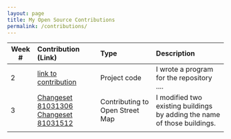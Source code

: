 ```yaml
---
layout: page
title: My Open Source Contributions
permalink: /contributions/
---
```


<!--
The first column, Contribution, must be a hyperlink to the actual contribution,
such as the Wikipedia edit or pull request, etc., with a suitable name.
Type of the contribution should be "Wikipedia edit", "OpenStreet Map feature",
"Project Documentation", "Project Code", "Blog Edit", etc.

The Description should include a brief summary of what you did.

Replace the first row below with your contribution and add new ones below it
following the same syntax.

-->





| Week #       | Contribution (Link)  | Type  | Description |
|---|:---|:---|:---|
|  2   | [link to contribution](https://github.com/stewartweiss/butterfly-network/blob/master/butterfly_edges.c)    | Project code    |   I wrote a program for the repository ....    |
|  3   |  [Changeset 81031306](https://www.openstreetmap.org/changeset/81031306)  [Changeset 81031512](https://www.openstreetmap.org/changeset/81031512)|  Contributing to Open Street Map   |  I modified two existing buildings by adding the name of those buildings.    |
|     |     |     |      |
